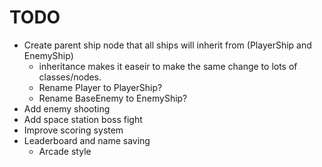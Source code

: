 # TODO

- Create parent ship node that all ships will  inherit from (PlayerShip and EnemyShip)
	- inheritance makes it easeir to make the same change to lots of classes/nodes.
	- Rename Player to PlayerShip?
	- Rename BaseEnemy to EnemyShip?
- Add enemy shooting
- Add space station boss fight
- Improve scoring system
- Leaderboard and name saving
	- Arcade style